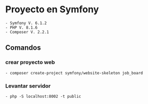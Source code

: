 # Proyecto en Symfony
    - Symfony V. 6.1.2
    - PHP V. 8.1.6
    - Composer V. 2.2.1

## Comandos

### crear proyecto web 
   ``` - composer create-project symfony/website-skeleton job_board ```
### Levantar servidor
   ``` - php -S localhost:8002 -t public ```